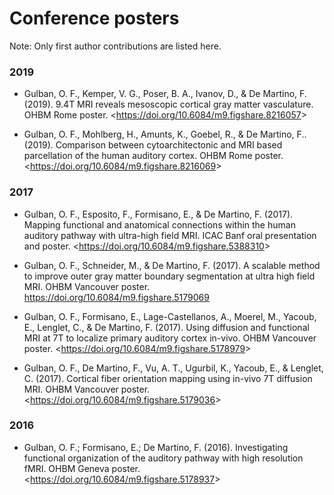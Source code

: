 # Conference posters
Note: Only first author contributions are listed here.
### 2019
- Gulban, O. F., Kemper, V. G., Poser, B. A., Ivanov, D., & De Martino, F. (2019). 9.4T MRI reveals mesoscopic cortical gray matter vasculature. OHBM Rome poster. <<https://doi.org/10.6084/m9.figshare.8216057>>

- Gulban, O. F., Mohlberg, H., Amunts, K., Goebel, R., & De Martino, F.. (2019). Comparison between cytoarchitectonic and MRI based parcellation of the human auditory cortex. OHBM Rome poster. <<https://doi.org/10.6084/m9.figshare.8216069>>

### 2017
- Gulban, O. F., Esposito, F., Formisano, E., & De Martino, F. (2017). Mapping functional and anatomical connections within the human auditory pathway with ultra-high field MRI. ICAC Banf oral presentation and poster. <<https://doi.org/10.6084/m9.figshare.5388310>>

- Gulban, O. F., Schneider, M., & De Martino, F. (2017). A scalable method to improve outer gray matter boundary segmentation at ultra high field MRI. OHBM Vancouver poster. https://doi.org/10.6084/m9.figshare.5179069

- Gulban, O. F., Formisano, E., Lage-Castellanos, A., Moerel, M., Yacoub, E., Lenglet, C., & De Martino, F. (2017). Using diffusion and functional MRI at 7T to localize primary auditory cortex in-vivo. OHBM Vancouver poster. <<https://doi.org/10.6084/m9.figshare.5178979>>

- Gulban, O. F., De Martino, F., Vu, A. T., Ugurbil, K., Yacoub, E., & Lenglet, C. (2017). Cortical fiber orientation mapping using in-vivo 7T diffusion MRI. OHBM Vancouver poster. <<https://doi.org/10.6084/m9.figshare.5179036>>

### 2016
- Gulban, O. F.; Formisano, E.; De Martino, F. (2016). Investigating functional organization of the auditory pathway with high resolution fMRI. OHBM Geneva poster. <<https://doi.org/10.6084/m9.figshare.5178937>>
